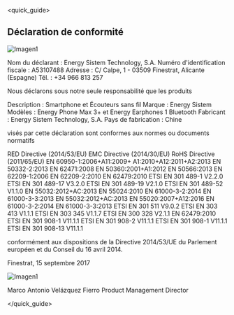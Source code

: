 <quick_guide>
## Déclaration de conformité

![Imagen1](http://static.energysistem.com/images/manuals/42909/59391fdcd6d6d.jpg)

Nom du déclarant : Energy Sistem Technology, S.A. Numéro d'identification fiscale : A53107488
Adresse : C/ Calpe, 1 - 03509 Finestrat, Alicante (Espagne)
Tél. : +34 966 813 257

Nous déclarons sous notre seule responsabilité que les produits

Description : Smartphone et Écouteurs sans fil
Marque : Energy Sistem
Modèles : Energy Phone Max 3+ et Energy Earphones 1 Bluetooth
Fabricant : Energy Sistem Technology, S.A.
Pays de fabrication : Chine

visés par cette déclaration sont conformes aux normes ou documents normatifs

RED Directive (2014/53/EU)
EMC Directive (2014/30/EU)
RoHS Directive (2011/65/EU)
EN 60950-1:2006+A11:2009+
A1:2010+A12:2011+A2:2013
EN 50332-2:2013
EN 62471:2008
EN 50360:2001+A1:2012
EN 50566:2013
EN 62209-1:2006
EN 62209-2:2010
EN 62479:2010
ETSI EN 301 489-1 V2.2.0
ETSI EN 301 489-17 V3.2.0
ETSI EN 301 489-19 V2.1.0
ETSI EN 301 489-52 V1.1.0
EN 55032:2012+AC:2013
EN 55024:2010
EN 61000-3-2:2014
EN 61000-3-3:2013
EN 55032:2012+AC:2013
EN 55020:2007+A12:2016
EN 61000-3-2:2014
EN 61000-3-3:2013
ETSI EN 301 511 V9.0.2
ETSI EN 303 413 V1.1.1
ETSI EN 303 345 V1.1.7
ETSI EN 300 328 V2.1.1
EN 62479:2010
ETSI EN 301 908-1 V11.1.1
ETSI EN 301 908-2 V11.1.1
ETSI EN 301 908-1 V11.1.1
ETSI EN 301 908-13 V11.1.1

conformément aux dispositions de la Directive 2014/53/UE du Parlement européen et du Conseil du 16 avril 2014.

Finestrat, 15 septembre 2017

![Imagen1](http://static.energysistem.com/images/manuals/42547/586ce335eb9df.jpg)

Marco Antonio Velázquez Fierro
Product Management Director



</quick_guide>
